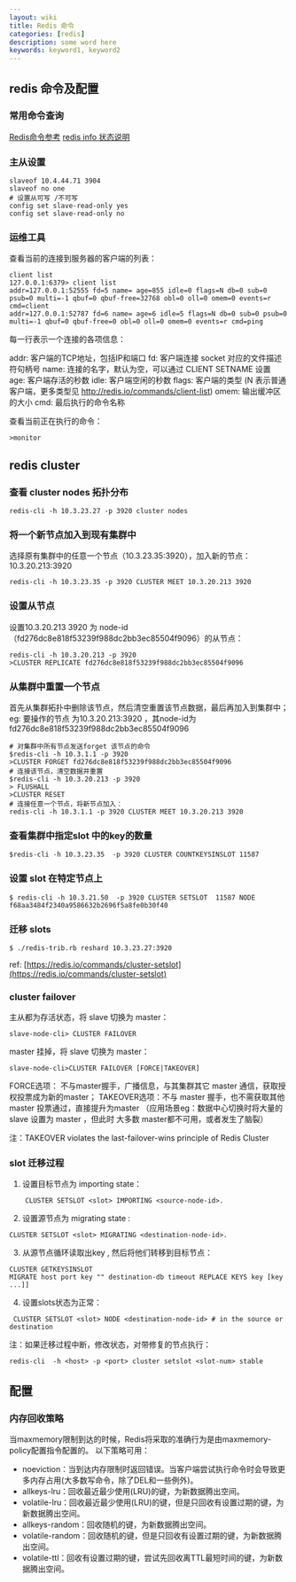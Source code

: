 ```yaml
---
layout: wiki
title: Redis 命令
categories: [redis]
description: some word here
keywords: keyword1, keyword2
---
```


## redis 命令及配置
### 常用命令查询
[Redis命令参考](http://redisdoc.com/)
[redis info 状态说明](http://redisdoc.com/server/info.html)

### 主从设置
```shell
slaveof 10.4.44.71 3904
slaveof no one
# 设置从可写 /不可写
config set slave-read-only yes
config set slave-read-only no 
```

### 运维工具
查看当前的连接到服务器的客户端的列表：
```shell
client list
127.0.0.1:6379> client list
addr=127.0.0.1:52555 fd=5 name= age=855 idle=0 flags=N db=0 sub=0 psub=0 multi=-1 qbuf=0 qbuf-free=32768 obl=0 oll=0 omem=0 events=r cmd=client
addr=127.0.0.1:52787 fd=6 name= age=6 idle=5 flags=N db=0 sub=0 psub=0 multi=-1 qbuf=0 qbuf-free=0 obl=0 oll=0 omem=0 events=r cmd=ping
```
每一行表示一个连接的各项信息：

addr: 客户端的TCP地址，包括IP和端口
fd: 客户端连接 socket 对应的文件描述符句柄号
name: 连接的名字，默认为空，可以通过 CLIENT SETNAME 设置
age: 客户端存活的秒数
idle: 客户端空闲的秒数
flags: 客户端的类型  (N 表示普通客户端，更多类型见 http://redis.io/commands/client-list)
omem: 输出缓冲区的大小
cmd: 最后执行的命令名称

查看当前正在执行的命令：
```shell
>monitor
```

## 

## redis cluster

### 查看 cluster nodes 拓扑分布
```shell
redis-cli -h 10.3.23.27 -p 3920 cluster nodes
```

### 将一个新节点加入到现有集群中
选择原有集群中的任意一个节点（10.3.23.35:3920），加入新的节点：10.3.20.213:3920

```shell
redis-cli -h 10.3.23.35 -p 3920 CLUSTER MEET 10.3.20.213 3920
```

### 设置从节点
设置10.3.20.213 3920 为 node-id （fd276dc8e818f53239f988dc2bb3ec85504f9096）的从节点：

```shell
redis-cli -h 10.3.20.213 -p 3920
>CLUSTER REPLICATE fd276dc8e818f53239f988dc2bb3ec85504f9096
```

### 从集群中重置一个节点
首先从集群拓扑中删除该节点，然后清空重置该节点数据，最后再加入到集群中；
eg: 要操作的节点 为10.3.20.213:3920 ，其node-id为fd276dc8e818f53239f988dc2bb3ec85504f9096

```shell
# 对集群中所有节点发送forget 该节点的命令
$redis-cli -h 10.3.1.1 -p 3920 
>CLUSTER FORGET fd276dc8e818f53239f988dc2bb3ec85504f9096
# 连接该节点，清空数据并重置
$redis-cli -h 10.3.20.213 -p 3920
> FLUSHALL
>CLUSTER RESET
# 连接任意一个节点，将新节点加入：
redis-cli -h 10.3.1.1 -p 3920 CLUSTER MEET 10.3.20.213 3920
```

### 查看集群中指定slot 中的key的数量

```shell
$redis-cli -h 10.3.23.35  -p 3920 CLUSTER COUNTKEYSINSLOT 11587
```

### 设置 slot 在特定节点上
```shell
$ redis-cli -h 10.3.21.50  -p 3920 CLUSTER SETSLOT  11587 NODE  f68aa3484f2340a9586632b2696f5a8fe0b30f40
```

### 迁移 slots

```shell
$ ./redis-trib.rb reshard 10.3.23.27:3920
```

ref: [https://redis.io/commands/cluster-setslot](https://redis.io/commands/cluster-setslot)

### cluster failover
主从都为存活状态，将 slave 切换为 master：
```shell
slave-node-cli> CLUSTER FAILOVER
```

master 挂掉，将 slave 切换为 master：
```shell
slave-node-cli>CLUSTER FAILOVER [FORCE|TAKEOVER]
```
FORCE选项： 不与master握手，广播信息，与其集群其它 master 通信，获取授权投票成为新的master；
TAKEOVER选项：不与 master 握手，也不需获取其他 master 投票通过，直接提升为master （应用场景eg：数据中心切换时将大量的slave 设置为 master ，但此时 大多数 master都不可用，或者发生了脑裂）

注：TAKEOVER violates the last-failover-wins principle of Redis Cluster


###  slot 迁移过程

1. 设置目标节点为  importing state：
```shell
    CLUSTER SETSLOT <slot> IMPORTING <source-node-id>.
```
2. 设置源节点为 migrating state :  
```shell
CLUSTER SETSLOT <slot> MIGRATING <destination-node-id>.
```

3. 从源节点循环读取出key , 然后将他们转移到目标节点：
```shell
CLUSTER GETKEYSINSLOT
MIGRATE host port key "" destination-db timeout REPLACE KEYS key [key ...]]
```
4. 设置slots状态为正常：
```shell
 CLUSTER SETSLOT <slot> NODE <destination-node-id> # in the source or destination 
```

注：如果迁移过程中断，修改状态，对带修复的节点执行：
```shell
redis-cli  -h <host> -p <port> cluster setslot <slot-num> stable
```

## 配置
### 内存回收策略
当maxmemory限制到达的时候，Redis将采取的准确行为是由maxmemory-policy配置指令配置的。
以下策略可用：
- noeviction：当到达内存限制时返回错误。当客户端尝试执行命令时会导致更多内存占用(大多数写命令，除了DEL和一些例外)。
- allkeys-lru：回收最近最少使用(LRU)的键，为新数据腾出空间。
- volatile-lru：回收最近最少使用(LRU)的键，但是只回收有设置过期的键，为新数据腾出空间。
- allkeys-random：回收随机的键，为新数据腾出空间。
- volatile-random：回收随机的键，但是只回收有设置过期的键，为新数据腾出空间。
- volatile-ttl：回收有设置过期的键，尝试先回收离TTL最短时间的键，为新数据腾出空间。

